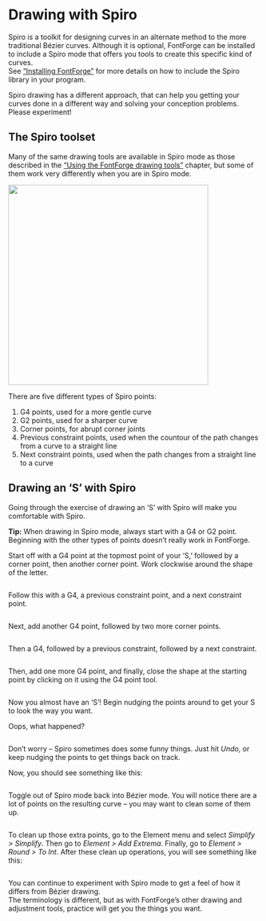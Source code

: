 # Drawing with Spiro

Spiro is a toolkit for designing curves in an alternate method to the more traditional B&eacute;zier
curves. Although it is optional, FontForge can be installed to include a Spiro mode that offers you
tools to create this specific kind of curves.  
See [“Installing FontForge”] for more details on how to include the Spiro library in your program.

Spiro drawing has a different approach, that can help you getting your curves done in a different
way and solving your conception problems. Please experiment!

## The Spiro toolset

Many of the same drawing tools are available in Spiro mode as those described in the [“Using the
FontForge drawing tools”] chapter, but some of them work very differently when you are in Spiro mode.

<img src="images/spiro_tools_labels.png" alt width="400">

There are five different types of Spiro points:

1. G4 points, used for a more gentle curve
2. G2 points, used for a sharper curve
3. Corner points, for abrupt corner joints
4. Previous constraint points, used when the countour of the path changes from a curve to a straight
   line
5. Next constraint points, used when the path changes from a straight line to a curve

## Drawing an ‘S’ with Spiro

Going through the exercise of drawing an ‘S’ with Spiro will make you comfortable with Spiro.

<p class="note"><b>Tip:</b> When drawing in Spiro mode, always start with a G4 or G2 point.
Beginning with the other types of points doesn’t really work in FontForge.</p>

Start off with a G4 point at the topmost point of your ‘S,’ followed by a corner point, then another
corner point. Work clockwise around the shape of the letter.

<img src="images/S%20at%2083%20from%20Untitled1%20-_023.png" alt>

Follow this with a G4, a previous constraint point, and a next constraint point.

<img src="images/S%20at%2083%20from%20Untitled1%20-_022.png" alt>

Next, add another G4 point, followed by two more corner points.

<img src="images/S%20at%2083%20from%20Untitled1%20-_024.png" alt>

Then a G4, followed by a previous constraint, followed by a next constraint.

<img src="images/S%20at%2083%20from%20Untitled1%20-_025.png" alt>

Then, add one more G4 point, and finally, close the shape at the starting point by clicking on it
using the G4 point tool.

<img src="images/S%20at%2083%20from%20Untitled1%20-_026.png" alt>

Now you almost have an ‘S’! Begin nudging the points around to get your S to look the way you want.

<div class="warn"><p>Oops, what happened?</p>

<img src="images/S%20at%2083%20from%20Untitled1%20-_032.png" alt>

<p>Don’t worry &ndash; Spiro sometimes does some funny things. Just hit <i>Undo,</i> or keep nudging
the points to get things back on track.</p></div>

Now, you should see something like this:

<img src="images/S%20at%2083%20from%20Untitled1%20-_028.png" alt>

Toggle out of Spiro mode back into B&eacute;zier mode. You will notice there are a lot of points on
the resulting curve &ndash; you may want to clean some of them up. 

<img src="images/S%20at%2083%20from%20Untitled1%20-_031.png" alt>

To clean up those extra points, go to the Element menu and select <i>Simplify &gt; Simplify</i>.
Then go to <i>Element &gt; Add Extrema</i>. Finally, go to <i>Element &gt; Round &gt; To Int</i>.
After these clean up operations, you will see something like this:

<img src="images/S%20at%2083%20from%20Untitled1%20-_029.png" alt>

You can continue to experiment with Spiro mode to get a feel of how it differs from B&eacute;zier
drawing.  
The terminology is different, but as with FontForge’s other drawing and adjustment tools, practice
will get you the things you want.

[“Installing FontForge”]: Installing_Fontforge.html
[“Using the FontForge drawing tools”]: Using_the_Fontforge_Drawing_Tools.html
